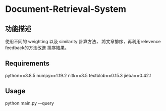 # Document-Retrieval-System

## 功能描述
使用不同的 weighting 以及 similarity 計算方法，
將文章排序，再利用relevence feedback的方法改進
排序結果。

## Requirements
python==3.8.5
numpy==1.19.2
nltk==3.5
textblob==0.15.3
jieba==0.42.1

## Usage
python main.py --query <query>
